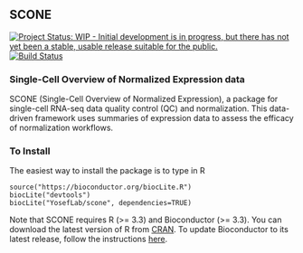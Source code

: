 ## SCONE ##

[![Project Status: WIP - Initial development is in progress, but there has not yet been a stable, usable release suitable for the public.](http://www.repostatus.org/badges/latest/wip.svg)](http://www.repostatus.org/#wip)
[![Build Status](https://travis-ci.org/YosefLab/scone.svg?branch=master)](https://travis-ci.org/YosefLab/scone)

### Single-Cell Overview of Normalized Expression data ###

SCONE (Single-Cell Overview of Normalized Expression), a package for single-cell RNA-seq data quality control (QC) and normalization. This data-driven framework uses summaries of expression data to assess the efficacy of normalization workflows.

### To Install ###

The easiest way to install the package is to type in R

```{r}
source("https://bioconductor.org/biocLite.R")
biocLite("devtools")
biocLite("YosefLab/scone", dependencies=TRUE)
```

Note that SCONE requires R (>= 3.3) and Bioconductor (>= 3.3). You can download the latest version of R from [CRAN](https://cran.r-project.org). To update Bioconductor to its latest release, follow the instructions [here](https://www.bioconductor.org/install/#update-bioconductor-packages).
